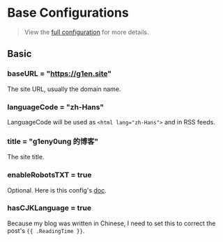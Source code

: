 # Base Configurations

> View the [full configuration](https://gohugo.io/getting-started/configuration/#all-configuration-settings) for more details.

## Basic

### baseURL = "https://g1en.site"

The site URL, usually the domain name.

### languageCode = "zh-Hans"

LanguageCode will be used as `<html lang="zh-Hans">` and in RSS feeds.

### title = "g1eny0ung 的博客"

The site title.

### enableRobotsTXT = true

Optional. Here is this config's [doc](https://gohugo.io/templates/robots).

### hasCJKLanguage = true

Because my blog was written in Chinese, I need to set this to correct the post's `{{ .ReadingTime }}`.
